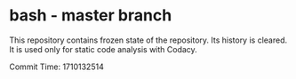 # bash - master branch

This repository contains frozen state of the repository.
Its history is cleared. It is used only for static code
analysis with Codacy.

Commit Time: 1710132514